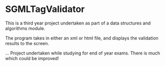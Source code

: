 # SGMLTagValidator

This is a third year project undertaken as part of a data structures and algorithms module.

The program takes in either an xml or html file, and displays the validation results to the 
screen.

... Project undertaken while studying for end of year exams.
There is much which could be improved!
